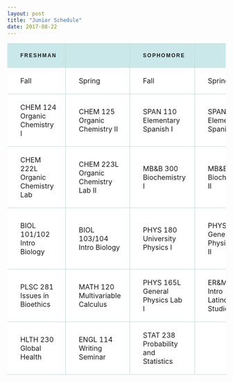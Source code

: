 ```yaml
---
layout: post
title: "Junior Schedule"
date: 2017-08-22
---
```


<style>

  
th {
	font: bold 12px "Trebuchet MS", Verdana, Arial, Helvetica,
	sans-serif;
	border-right: 1px solid #C1DAD7;
	border-bottom: 1px solid #C1DAD7;
	border-top: 1px solid #C1DAD7;
	letter-spacing: 2px;
	text-transform: uppercase;
	text-align: left;
	padding: 20px 20px 20px 30px;
	background: #CAE8EA url(images/bg_header.jpg) no-repeat;
}

th.nobg {
	border-top: 0;
	border-left: 0;
	border-right: 1px solid #C1DAD7;
	background: none;
}

td {
	border-right: 1px solid #C1DAD7;
	border-bottom: 1px solid #C1DAD7;
	background: #fff;
	padding: 20px 20px 20px 30px;
}

td.alt {
	background: #F5FAFA;
	color: #B4AA9D;
}

</style>

| FRESHMAN                        |                                    | SOPHOMORE                           |                                  | JUNIOR                                    |                                   |
|---------------------------------|------------------------------------|-------------------------------------|----------------------------------|-------------------------------------------|-----------------------------------|
| Fall                      | Spring                         | Fall                          | Spring                       | Fall                                | Spring                        |
| CHEM 124 Organic Chemistry I    | CHEM 125 Organic Chemistry II      | SPAN 110 Elementary Spanish I       | SPAN 120 Elementary Spanish II   | CHEM 332 Physical Chemistry               | STAT 242b Theory of Statistics    |
| CHEM 222L Organic Chemistry Lab | CHEM 223L Organic Chemistry Lab II | MB&B 300 Biochemistry I             | MB&B 301 Biochemistry II         | MATH 222 Linear Algebra and Apps          | MB&B 452b Biological Data Science |
| BIOL 101/102 Intro Biology      | BIOL 103/104 Intro Biology         | PHYS 180 University Physics I       | PHYS 166L General Physics Lab II | CPSC 453 Machine Learning in Biology            | STAT 230b Intro to Data Analysis  |
| PLSC 281 Issues in Bioethics    | MATH 120 Multivariable Calculus    | PHYS 165L General Physics Lab I     | ER&M 217 Intro Latino/a Studies  | ENGL 120 Reading/Writing the Modern Essay | PHYS 181 University Physics II    |
| HLTH 230 Global Health      | ENGL 114 Writing Seminar           | STAT 238 Probability and Statistics |                                  | MB&B 470 Research for Credit              | MB&B 471 Research for Credit      |
